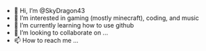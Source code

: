 - 👋 Hi, I’m @SkyDragon43
- 👀 I’m interested in gaming (mostly minecraft), coding, and music
- 🌱 I’m currently learning how to use github
- 💞️ I’m looking to collaborate on ...
- 📫 How to reach me ...

<!---
SkyDragon43/SkyDragon43 is a ✨ special ✨ repository because its `README.md` (this file) appears on your GitHub profile.
You can click the Preview link to take a look at your changes.
--->
